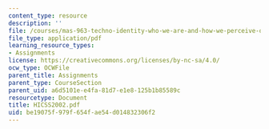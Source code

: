 ```yaml
---
content_type: resource
description: ''
file: /courses/mas-963-techno-identity-who-we-are-and-how-we-perceive-ourselves-and-others-spring-2002/be19075f979f654fae54d014832306f2_HICSS2002.pdf
file_type: application/pdf
learning_resource_types:
- Assignments
license: https://creativecommons.org/licenses/by-nc-sa/4.0/
ocw_type: OCWFile
parent_title: Assignments
parent_type: CourseSection
parent_uid: a6d5101e-e4fa-81d7-e1e8-125b1b85589c
resourcetype: Document
title: HICSS2002.pdf
uid: be19075f-979f-654f-ae54-d014832306f2
---
```

